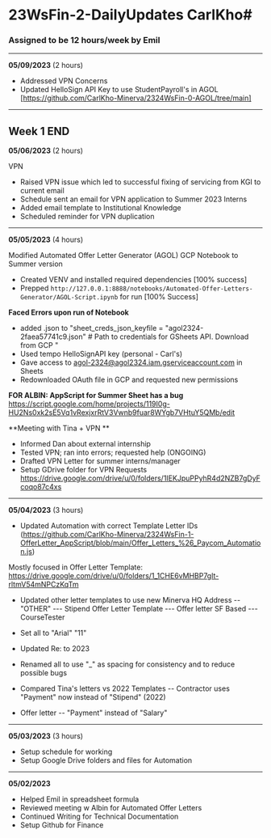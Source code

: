 # 23WsFin-2-DailyUpdates CarlKho#
### Assigned to be 12 hours/week by Emil ### 
----------------------------------------------------------------

**05/09/2023** (2 hours)
- Addressed VPN Concerns
- Updated HelloSign API Key to use StudentPayroll's in AGOL [https://github.com/CarlKho-Minerva/2324WsFin-0-AGOL/tree/main]

----------------------------------------------------------------
## Week 1 END ##

**05/06/2023** (2 hours)

VPN
- Raised VPN issue which led to successful fixing of servicing from KGI to current email
- Schedule sent an email for VPN application to Summer 2023 Interns
- Added email template to Institutional Knowledge
- Scheduled reminder for VPN duplication

----------------------------------------------------------------
**05/05/2023** (4 hours)

Modified Automated Offer Letter Generator (AGOL) GCP Notebook to Summer version
- Created VENV and installed required dependencies [100% success]
- Prepped `http://127.0.0.1:8888/notebooks/Automated-Offer-Letters-Generator/AGOL-Script.ipynb` for run [100% Success]

**Faced Errors upon run of Notebook**
- added .json to "sheet_creds_json_keyfile = "agol2324-2faea57741c9.json" # Path to credentials for GSheets API. Download from GCP "
- Used tempo HelloSignAPI key (personal - Carl's)
- Gave access to agol-2324@agol2324.iam.gserviceaccount.com in Sheets
- Redownloaded OAuth file in GCP and requested new permissions

**FOR ALBIN: AppScript for Summer Sheet has a bug**
https://script.google.com/home/projects/119I0g-HU2Ns0xk2sE5Vq1vRexjxrRtV3Vwnb9fuar8WYgb7VHtuY5QMb/edit

**Meeting with Tina + VPN **
- Informed Dan about external internship
- Tested VPN; ran into errors; requested help (ONGOING)
- Drafted VPN Letter for summer interns/manager
- Setup GDrive folder for VPN Requests https://drive.google.com/drive/u/0/folders/1IEKJpuPPyhR4d2NZB7gDyFcoqo87c4xs

----------------------------------------------------------------

**05/04/2023** (3 hours)
- Updated Automation with correct Template Letter IDs (https://github.com/CarlKho-Minerva/2324WsFin-1-OfferLetter_AppScript/blob/main/Offer_Letters_%26_Paycom_Automation.js)

Mostly focused in Offer Letter Template: https://drive.google.com/drive/u/0/folders/1_1CHE6vMHBP7glt-rltmV54mNPCzKqTm
- Updated other letter templates to use new Minerva HQ Address
-- "OTHER"
--- Stipend Offer Letter Template
--- Offer letter SF Based
--- CourseTester
- Set all to "Arial" "11" 
- Updated Re: to 2023
- Renamed all to use "_" as spacing for consistency and to reduce possible bugs

- Compared Tina's letters vs 2022 Templates
-- Contractor uses "Payment" now instead of "Stipend" (2022)
- Offer letter
-- "Payment" instead of "Salary"

----------------------------------------------------------------

**05/03/2023** (3 hours)
- Setup schedule for working 
- Setup Google Drive folders and files for Automation

----------------------------------------------------------------

**05/02/2023**
- Helped Emil in spreadsheet formula
- Reviewed meeting w Albin for Automated Offer Letters
- Continued Writing for Technical Documentation
- Setup Github for Finance
